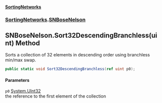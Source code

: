 #### [SortingNetworks](index.md 'index')
### [SortingNetworks](SortingNetworks.md 'SortingNetworks').[SNBoseNelson](SortingNetworks_SNBoseNelson.md 'SortingNetworks.SNBoseNelson')
## SNBoseNelson.Sort32DescendingBranchless(uint) Method
Sorts a collection of 32 elements in descending order using branchless min/max swap.  
```csharp
public static void Sort32DescendingBranchless(ref uint p0);
```
#### Parameters
<a name='SortingNetworks_SNBoseNelson_Sort32DescendingBranchless(uint)_p0'></a>
`p0` [System.UInt32](https://docs.microsoft.com/en-us/dotnet/api/System.UInt32 'System.UInt32')  
the reference to the first element of the collection
  
